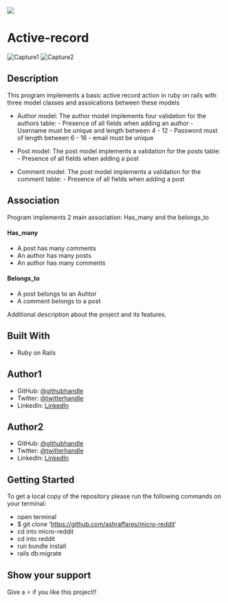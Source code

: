 ![](https://img.shields.io/badge/Microverse-blueviolet)

# Active-record

![Capture1](https://user-images.githubusercontent.com/37639594/111469494-6ef9a800-872f-11eb-9bbc-98e9b958eaff.PNG)
![Capture2](https://user-images.githubusercontent.com/37639594/111469497-6f923e80-872f-11eb-917d-80512a3e56d7.PNG)

## Description
This program implements a basic active record action in ruby on rails with three model classes and assoications between these models

- Author model: The author model implements four validation for the authors table: 
      - Presence of all fields when adding an author
      - Username must be unique and length  between 4 - 12
      - Password must of length between 6 - 16
      - email must be unique

- Post model: The post model implements a validation for the posts table: 
      - Presence of all fields when adding a post

- Comment model: The post model implements a validation for the comment table: 
      - Presence of all fields when adding a post


## Association

Program implements 2 main association: Has_many and the belongs_to

#### Has_many
 - A post has many comments
 - An author has many posts
 - An author has many comments

#### Belongs_to

  - A post belongs to an Auhtor
  - A comment belongs to a post

Additional description about the project and its features.

## Built With
- Ruby on Rails

## Author1
- GitHub: [@githubhandle](https://github.com/ashraffares/http-ashraffares.github.io-)
- Twitter: [@twitterhandle](https://twitter.com/Fares09301164)
- LinkedIn: [LinkedIn](https://www.linkedin.com/in/fares-ashraf-382a35176/)

## Author2
- GitHub: [@githubhandle](https://github.com/nganifaith)
- Twitter: [@twitterhandle](https://twitter.com/Bright_Ngani)
- LinkedIn: [LinkedIn](https://www.linkedin.com/in/ngani-faith/)



## Getting Started
To get a local copy of the repository please run the following commands on your terminal:
- open terminal
- $ git clone 'https://github.com/ashraffares/micro-reddit'
- cd into micro-reddit
- cd into reddit
- run bundle install
- rails db:migrate

## Show your support

Give a ⭐️ if you like this project!!